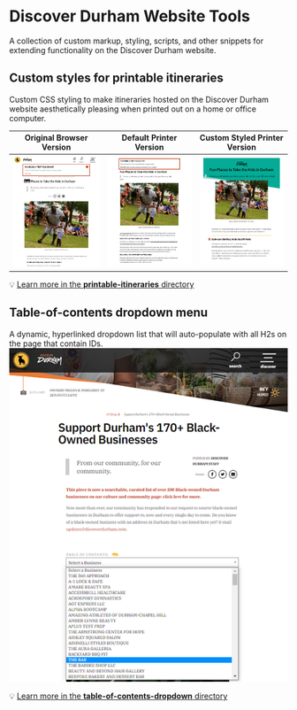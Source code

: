 # Discover Durham Website Tools
A collection of custom markup, styling, scripts, and other snippets for extending functionality on the Discover Durham website.

## Custom styles for printable itineraries
Custom CSS styling to make itineraries hosted on the Discover Durham website aesthetically pleasing when printed out on a home or office computer.

| Original Browser Version | Default Printer Version | Custom Styled Printer Version |
| ----------------------- | ----------------------- | ----------------------------- |
| ![screenshot of an itinerary as viewed in the browser](printable-itineraries/img/itinerary-on-screen.png) | ![screenshot of a printed itinerary with default styling](printable-itineraries/img/itinerary-printer-default.png) | ![screenshot of a printed itinerary with custom styling](printable-itineraries/img/itinerary-printer-custom.png) |

💡 [Learn more in the **printable-itineraries** directory](printable-itineraries "Custom Styles for Printable Itineraries")

## Table-of-contents dropdown menu
A dynamic, hyperlinked dropdown list that will auto-populate with all H2s on the page that contain IDs.
![screenshot of a the table-of-contents dropdown menu on a blogpost](table-of-contents-dropdown/img/table-of-contents-dropdown.png)

💡 [Learn more in the **table-of-contents-dropdown** directory](table-of-contents-dropdown "Table-of-Contents Dropdown Menu")
